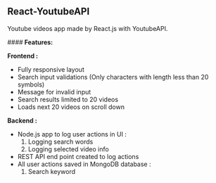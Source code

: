 ## React-YoutubeAPI

Youtube videos app made by React.js with YoutubeAPI.

####<b> Features: </b>

<b> Frontend : </b>
- Fully responsive layout
- Search input validations (Only characters with length less than 20 symbols)
- Message for invalid input
- Search results limited to 20 videos
- Loads next 20 videos on scroll down


<b> Backend : </b>
- Node.js app to log user actions in UI :
  1) Logging search words
  2) Logging selected video info
- REST API end point created to log actions
- All user actions saved in MongoDB database :
  1) Search keyword 
